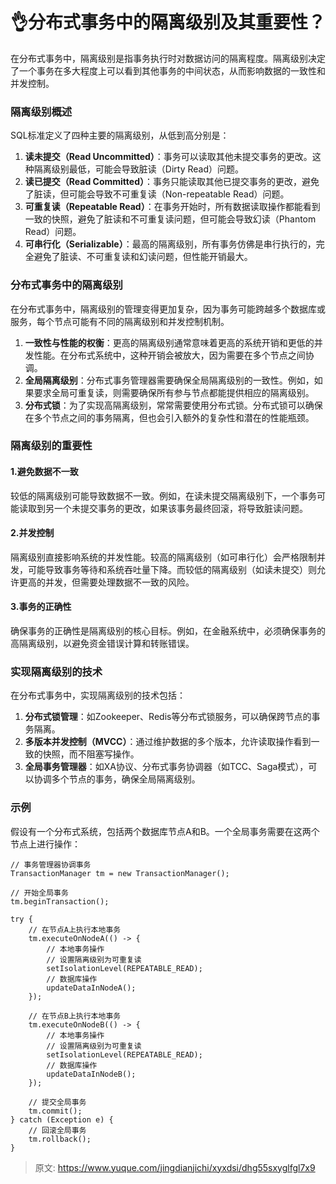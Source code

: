 # 👌分布式事务中的隔离级别及其重要性？

在分布式事务中，隔离级别是指事务执行时对数据访问的隔离程度。隔离级别决定了一个事务在多大程度上可以看到其他事务的中间状态，从而影响数据的一致性和并发控制。

### 隔离级别概述
SQL标准定义了四种主要的隔离级别，从低到高分别是：

1. **读未提交（Read Uncommitted）**：事务可以读取其他未提交事务的更改。这种隔离级别最低，可能会导致脏读（Dirty Read）问题。
2. **读已提交（Read Committed）**：事务只能读取其他已提交事务的更改，避免了脏读，但可能会导致不可重复读（Non-repeatable Read）问题。
3. **可重复读（Repeatable Read）**：在事务开始时，所有数据读取操作都能看到一致的快照，避免了脏读和不可重复读问题，但可能会导致幻读（Phantom Read）问题。
4. **可串行化（Serializable）**：最高的隔离级别，所有事务仿佛是串行执行的，完全避免了脏读、不可重复读和幻读问题，但性能开销最大。

### 分布式事务中的隔离级别
在分布式事务中，隔离级别的管理变得更加复杂，因为事务可能跨越多个数据库或服务，每个节点可能有不同的隔离级别和并发控制机制。

1. **一致性与性能的权衡**：更高的隔离级别通常意味着更高的系统开销和更低的并发性能。在分布式系统中，这种开销会被放大，因为需要在多个节点之间协调。
2. **全局隔离级别**：分布式事务管理器需要确保全局隔离级别的一致性。例如，如果要求全局可重复读，则需要确保所有参与节点都能提供相应的隔离级别。
3. **分布式锁**：为了实现高隔离级别，常常需要使用分布式锁。分布式锁可以确保在多个节点之间的事务隔离，但也会引入额外的复杂性和潜在的性能瓶颈。

### 隔离级别的重要性
#### 1.**避免数据不一致**
较低的隔离级别可能导致数据不一致。例如，在读未提交隔离级别下，一个事务可能读取到另一个未提交事务的更改，如果该事务最终回滚，将导致脏读问题。

#### 2.**并发控制**
隔离级别直接影响系统的并发性能。较高的隔离级别（如可串行化）会严格限制并发，可能导致事务等待和系统吞吐量下降。而较低的隔离级别（如读未提交）则允许更高的并发，但需要处理数据不一致的风险。

#### 3.**事务的正确性**
确保事务的正确性是隔离级别的核心目标。例如，在金融系统中，必须确保事务的高隔离级别，以避免资金错误计算和转账错误。

### 实现隔离级别的技术
在分布式事务中，实现隔离级别的技术包括：

1. **分布式锁管理**：如Zookeeper、Redis等分布式锁服务，可以确保跨节点的事务隔离。
2. **多版本并发控制（MVCC）**：通过维护数据的多个版本，允许读取操作看到一致的快照，而不阻塞写操作。
3. **全局事务管理器**：如XA协议、分布式事务协调器（如TCC、Saga模式），可以协调多个节点的事务，确保全局隔离级别。

### 示例
假设有一个分布式系统，包括两个数据库节点A和B。一个全局事务需要在这两个节点上进行操作：

```plain
// 事务管理器协调事务
TransactionManager tm = new TransactionManager();

// 开始全局事务
tm.beginTransaction();

try {
    // 在节点A上执行本地事务
    tm.executeOnNodeA(() -> {
        // 本地事务操作
        // 设置隔离级别为可重复读
        setIsolationLevel(REPEATABLE_READ);
        // 数据库操作
        updateDataInNodeA();
    });

    // 在节点B上执行本地事务
    tm.executeOnNodeB(() -> {
        // 本地事务操作
        // 设置隔离级别为可重复读
        setIsolationLevel(REPEATABLE_READ);
        // 数据库操作
        updateDataInNodeB();
    });

    // 提交全局事务
    tm.commit();
} catch (Exception e) {
    // 回滚全局事务
    tm.rollback();
}
```



> 原文: <https://www.yuque.com/jingdianjichi/xyxdsi/dhg55sxyglfgl7x9>